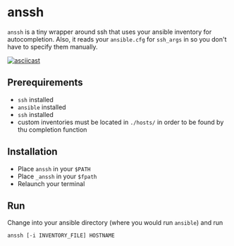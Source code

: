 # anssh

`anssh` is a tiny wrapper around ssh that uses your ansible inventory for
autocompletion. Also, it reads your `ansible.cfg` for `ssh_args` in so you
don't have to specify them manually.

[![asciicast](https://asciinema.org/a/goPw7w6l8qCFPLXmEjxZEKCHL.png)](https://asciinema.org/a/goPw7w6l8qCFPLXmEjxZEKCHL)

## Prerequirements

* `ssh` installed
* `ansible` installed
* `ssh` installed
* custom inventories must be located in `./hosts/` in order to be found by thu completion function

## Installation

* Place `anssh` in your `$PATH`
* Place `_anssh` in your `$fpath`
* Relaunch your terminal

## Run

Change into your ansible directory (where you would run `ansible`) and run

```
anssh [-i INVENTORY_FILE] HOSTNAME
```
